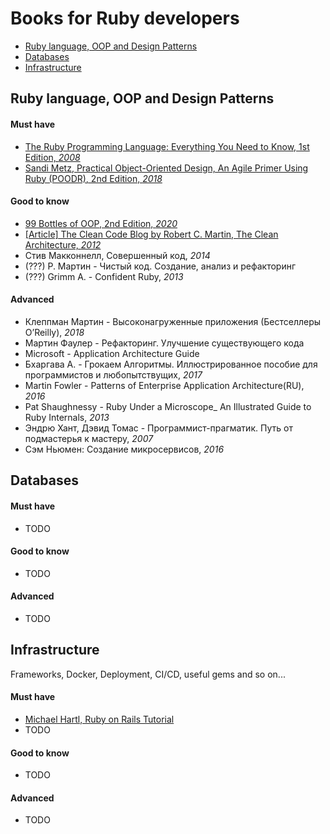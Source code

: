 # Books for Ruby developers

* [Ruby language, OOP and Design Patterns](https://github.com/jmelkor/ruby-devs-books#ruby-oop-and-code-design)
* [Databases](https://github.com/jmelkor/ruby-devs-books#databases)
* [Infrastructure](https://github.com/jmelkor/ruby-devs-books#infrastructure)

## Ruby language, OOP and Design Patterns

#### Must have
- [The Ruby Programming Language: Everything You Need to Know, 1st Edition, *2008*](https://www.amazon.com/gp/product/0596516177)
- [Sandi Metz, Practical Object-Oriented Design, An Agile Primer Using Ruby (POODR), 2nd Edition, *2018*](https://www.poodr.com/)

#### Good to know
- [99 Bottles of OOP, 2nd Edition, *2020*](https://sandimetz.com/99bottles)
- [[Article] The Clean Code Blog by Robert C. Martin, The Clean Architecture, *2012*](https://blog.cleancoder.com/uncle-bob/2012/08/13/the-clean-architecture.html)
- Стив Макконнелл, Совершенный код, *2014*
- (???) Р. Мартин - Чистый код. Создание, анализ и рефакторинг 
- (???) Grimm A. - Confident Ruby, *2013*

#### Advanced
- Клеппман Мартин - Высоконагруженные приложения (Бестселлеры O’Reilly), *2018*
- Мартин Фаулер - Рефакторинг. Улучшение существующего кода
- Microsoft - Application Architecture Guide
- Бхаргава А. - Грокаем Алгоритмы. Иллюстрированное пособие для программистов и любопытствущих, *2017*
- Martin Fowler - Patterns of Enterprise Application Architecture(RU), *2016*
- Pat Shaughnessy - Ruby Under a Microscope_ An Illustrated Guide to Ruby Internals, *2013*
- Эндрю Хант, Дэвид Томас - Программист-прагматик. Путь от подмастерья к мастеру, *2007*
- Сэм Ньюмен: Создание микросервисов, *2016*

## Databases

#### Must have
- TODO

#### Good to know
- TODO

#### Advanced
- TODO

## Infrastructure
Frameworks, Docker, Deployment, CI/CD, useful gems and so on...

#### Must have
- [Michael Hartl, Ruby on Rails Tutorial](https://www.railstutorial.org/book)
- TODO

#### Good to know
- TODO

#### Advanced
- TODO

